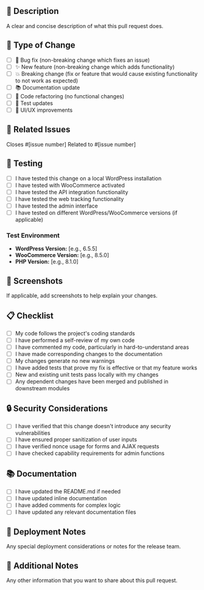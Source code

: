 ## 📝 Description
A clear and concise description of what this pull request does.

## 🎯 Type of Change
- [ ] 🐛 Bug fix (non-breaking change which fixes an issue)
- [ ] ✨ New feature (non-breaking change which adds functionality)
- [ ] 💥 Breaking change (fix or feature that would cause existing functionality to not work as expected)
- [ ] 📚 Documentation update
- [ ] 🔧 Code refactoring (no functional changes)
- [ ] 🧪 Test updates
- [ ] 🎨 UI/UX improvements

## 🔗 Related Issues
Closes #[issue number]
Related to #[issue number]

## 🧪 Testing
- [ ] I have tested this change on a local WordPress installation
- [ ] I have tested with WooCommerce activated
- [ ] I have tested the API integration functionality
- [ ] I have tested the web tracking functionality
- [ ] I have tested the admin interface
- [ ] I have tested on different WordPress/WooCommerce versions (if applicable)

### Test Environment
- **WordPress Version:** [e.g., 6.5.5]
- **WooCommerce Version:** [e.g., 8.5.0]
- **PHP Version:** [e.g., 8.1.0]

## 📸 Screenshots
If applicable, add screenshots to help explain your changes.

## 📋 Checklist
- [ ] My code follows the project's coding standards
- [ ] I have performed a self-review of my own code
- [ ] I have commented my code, particularly in hard-to-understand areas
- [ ] I have made corresponding changes to the documentation
- [ ] My changes generate no new warnings
- [ ] I have added tests that prove my fix is effective or that my feature works
- [ ] New and existing unit tests pass locally with my changes
- [ ] Any dependent changes have been merged and published in downstream modules

## 🔒 Security Considerations
- [ ] I have verified that this change doesn't introduce any security vulnerabilities
- [ ] I have ensured proper sanitization of user inputs
- [ ] I have verified nonce usage for forms and AJAX requests
- [ ] I have checked capability requirements for admin functions

## 📚 Documentation
- [ ] I have updated the README.md if needed
- [ ] I have updated inline documentation
- [ ] I have added comments for complex logic
- [ ] I have updated any relevant documentation files

## 🚀 Deployment Notes
Any special deployment considerations or notes for the release team.

## 📝 Additional Notes
Any other information that you want to share about this pull request. 